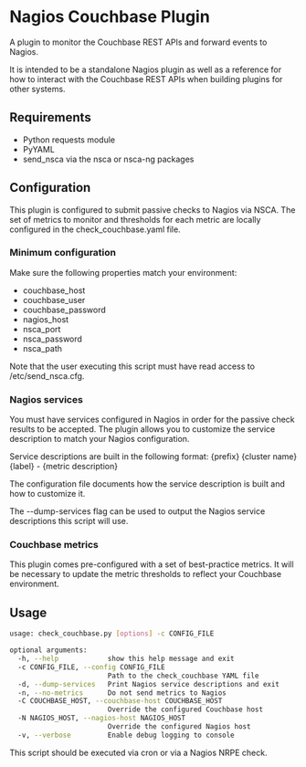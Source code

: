 # Nagios Couchbase Plugin
A plugin to monitor the Couchbase REST APIs and forward events to Nagios.

It is intended to be a standalone Nagios plugin as well as a reference for how to interact with the Couchbase REST APIs when building plugins for other systems.

## Requirements
* Python requests module
* PyYAML
* send_nsca via the nsca or nsca-ng packages

## Configuration
This plugin is configured to submit passive checks to Nagios via NSCA.  The set of metrics to monitor and thresholds for each metric are locally configured in the check_couchbase.yaml file.

### Minimum configuration
Make sure the following properties match your environment:
* couchbase_host
* couchbase_user
* couchbase_password
* nagios_host
* nsca_port
* nsca_password
* nsca_path

Note that the user executing this script must have read access to /etc/send_nsca.cfg.

### Nagios services
You must have services configured in Nagios in order for the passive check results to be accepted.  The plugin allows you to customize the service description to match your Nagios configuration.  

Service descriptions are built in the following format:
{prefix} {cluster name} {label} - {metric description}

The configuration file documents how the service description is built and how to customize it.

The --dump-services flag can be used to output the Nagios service descriptions this script will use.

### Couchbase metrics
This plugin comes pre-configured with a set of best-practice metrics.  It will be necessary to update the metric thresholds to reflect your Couchbase environment.

## Usage
``` bash
usage: check_couchbase.py [options] -c CONFIG_FILE

optional arguments:
  -h, --help            show this help message and exit
  -c CONFIG_FILE, --config CONFIG_FILE
                        Path to the check_couchbase YAML file
  -d, --dump-services   Print Nagios service descriptions and exit
  -n, --no-metrics      Do not send metrics to Nagios
  -C COUCHBASE_HOST, --couchbase-host COUCHBASE_HOST
                        Override the configured Couchbase host
  -N NAGIOS_HOST, --nagios-host NAGIOS_HOST
                        Override the configured Nagios host
  -v, --verbose         Enable debug logging to console
```

This script should be executed via cron or via a Nagios NRPE check.
